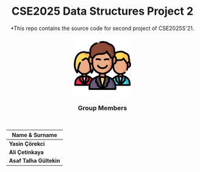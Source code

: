 
<div align="center" >

# CSE2025 Data Structures Project 2
•This repo contains the source code for second project of CSE2025S'21.
  
<img src="/icons/man.png" width="150">

<br>

### **Group Members**
<br>

   | Name & Surname  |
|---|
|**Yasin Çörekci**|
|**Ali Çetinkaya**|
|**Asaf Talha Gültekin**|

